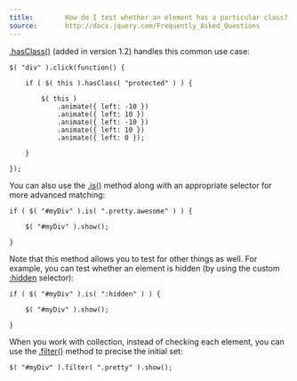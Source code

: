 ```yaml
---
title:        How do I test whether an element has a particular class?
source:       http://docs.jquery.com/Frequently_Asked_Questions
---
```


[.hasClass()](http://api.jquery.com/hasClass/) (added in version 1.2) handles this common use case:

```
$( "div" ).click(function() {

	if ( $( this ).hasClass( "protected" ) ) {

		$( this )
			.animate({ left: -10 })
			.animate({ left: 10 })
			.animate({ left: -10 })
			.animate({ left: 10 })
			.animate({ left: 0 });

	}

});
```

You can also use the [.is()](http://api.jquery.com/is/) method along with an appropriate selector for more advanced matching:

```
if ( $( "#myDiv" ).is( ".pretty.awesome" ) ) {

	$( "#myDiv" ).show();

}
```

Note that this method allows you to test for other things as well. For example, you can test whether an element is hidden (by using the custom [:hidden](http://api.jquery.com/hidden-selector/) selector):

```
if ( $( "#myDiv" ).is( ":hidden" ) ) {

	$( "#myDiv" ).show();

}
```

When you work with collection, instead of checking each element, you can use the [.filter()](http://api.jquery.com/filter/) method to precise the initial set:

```
$( "#myDiv" ).filter( ".pretty" ).show();
```
